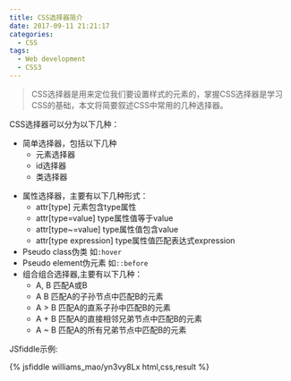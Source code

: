 ```yaml
---
title: CSS选择器简介
date: 2017-09-11 21:21:17
categories:
  - CSS
tags:
  - Web development
  - CSS3
---
```


> CSS选择器是用来定位我们要设置样式的元素的，掌握CSS选择器是学习CSS的基础，本文将简要叙述CSS中常用的几种选择器。

CSS选择器可以分为以下几种：

- 简单选择器，包括以下几种
  - 元素选择器
  - id选择器
  - 类选择器

<!--more-->

- 属性选择器，主要有以下几种形式：
  - attr[type] 元素包含type属性
  - attr[type=value] type属性值等于value
  - attr[type~=value] type属性值包含value
  - attr[type expression] type属性值匹配表达式expression
- Pseudo class伪类 如``:hover``
- Pseudo element伪元素 如``::before``
- 组合组合选择器,主要有以下几种：
  - A, B 匹配A或B
  - A B 匹配A的子孙节点中匹配B的元素
  - A > B 匹配A的直系子孙中匹配B的元素
  - A + B 匹配A的直接相邻兄弟节点中匹配B的元素
  - A ~ B 匹配A的所有兄弟节点中匹配B的元素

JSfiddle示例:

{% jsfiddle williams_mao/yn3vy8Lx html,css,result %}